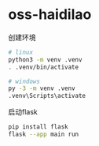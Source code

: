 # oss-haidilao

创建环境
```sh
# linux
python3 -m venv .venv
. .venv/bin/activate

# windows
py -3 -m venv .venv
.venv\Scripts\activate

```
启动flask
```sh
pip install flask
flask --app main run
```
